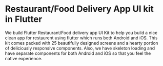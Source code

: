 # Restaurant/Food Delivery App UI kit in Flutter

We build Flutter Restaurant/Food delivery app UI Kit to help you build a nice clean app for restaurent using flutter which runs both Android and iOS. This kit comes packed with 25 beautifully designed screens and a hearty portion of deliciously responsive components. Also, we have skeleton loading and have separate components for both Android and iOS so that you feel the native experience.

